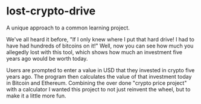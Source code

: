 # lost-crypto-drive
A unique approach to a common learning project. 

We've all heard it before, "If I only knew where I put that hard drive! I had to have had hundreds of bitcoins on it!" Well, now you can see how much you allegedly lost with this tool, which shows how much an investment five years ago would be worth today.

Users are prompted to enter a value in USD that they invested in crypto five years ago. The program then calculates the value of that investment today in Bitcoin and Ethereum. Combining the over done "crypto price project" with a calculator I wanted this project to not just reinvent the wheel, but to make it a little more fun.